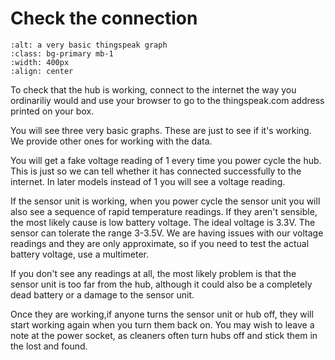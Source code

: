 # Check the connection


```{image} thingspeak-graph.png
:alt: a very basic thingspeak graph
:class: bg-primary mb-1
:width: 400px
:align: center
```

To check that the hub is working, connect to the internet the way you ordinariliy would and use your browser to go to the thingspeak.com address printed on your box.  

You will see three very basic graphs.  These are just to see if it's working.  We provide other ones for working with the data.  

You will get a fake voltage reading of 1 every time you power cycle the hub.  This is just so we can tell whether it has connected successfully to the internet.  In later models instead of 1 you will see a voltage reading.

If the sensor unit is working, when you power cycle the sensor unit you will also see a sequence of rapid temperature readings.  If they aren't sensible, the most likely cause is low battery voltage.  The ideal voltage is 3.3V.  The sensor can tolerate the range 3-3.5V.  We are having issues with our voltage readings and they are only approximate, so if you need to test the actual battery voltage, use a multimeter.

If you don't see any readings at all, the most likely problem is that the sensor unit is too far from the hub, although it could also be a completely dead battery or a damage to the sensor unit.

Once they are working,if anyone turns the sensor unit or hub off, they will start working again when you turn them back on.  You may wish to leave a note at the power socket, as cleaners often turn hubs off and stick them in the lost and found.

